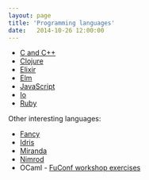 ```yaml
---
layout: page
title: 'Programming languages'
date:   2014-10-26 12:00:00
---
```


* [C and C++](/notes/c.html)
* [Clojure](/notes/clojure.html)
* [Elixir](/notes/elixir.html)
* [Elm](/notes/elm.html)
* [JavaScript](/notes/js.html)
* [Io](/notes/io.html)
* [Ruby](/notes/ruby.html)

Other interesting languages:

* [Fancy](http://www.fancy-lang.org/)
* [Idris](http://www.idris-lang.org/example/)
* [Miranda](http://miranda.org.uk/)
* [Nimrod](http://nimrod-lang.org/documentation.html)
* OCaml - [FuConf workshop exercises](http://gazagnaire.org/fuconf14/)
